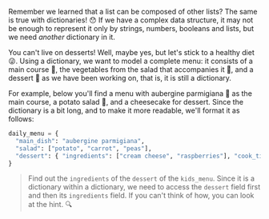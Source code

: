 Remember we learned that a list can be composed of other lists? The same is true with dictionaries! :hushed: If we have a complex data structure, it may not be enough to represent it only by strings, numbers, booleans and lists, but we need _another_ dictionary in it.

You can't live on desserts! Well, maybe yes, but let's stick to a healthy diet :stuck_out_tongue_winking_eye:. Using a dictionary, we want to model a complete menu: it consists of a main course :curry:, the vegetables from the salad that accompanies it :tomato:, and a dessert :custard: as we have been working on, that is, it is still a dictionary.

For example, below you'll find a menu with aubergine parmigiana :eggplant: as the main course, a potato salad :potato:, and a cheesecake for dessert. Since the dictionary is a bit long, and to make it more readable, we'll format it as follows:

```python
daily_menu = {
  "main_dish": "aubergine parmigiana",
  "salad": ["potato", "carrot", "peas"],
  "dessert": { "ingredients": ["cream cheese", "raspberries"], "cook_time": 80 }
}
```

> Find out the `ingredients` of the `dessert` of the `kids_menu`. Since it is a dictionary within a dictionary, we need to access the `dessert` field first and then its `ingredients` field. If you can't think of how, you can look at the hint. :mag:
